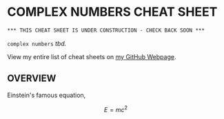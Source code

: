 # COMPLEX NUMBERS CHEAT SHEET

```txt
*** THIS CHEAT SHEET IS UNDER CONSTRUCTION - CHECK BACK SOON ***
```

`complex numbers` _tbd._

View my entire list of cheat sheets on
[my GitHub Webpage](https://jeffdecola.github.io/my-cheat-sheets/).

## OVERVIEW

Einstein's famous equation,

$$
E=mc^2
$$
